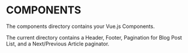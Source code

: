 # COMPONENTS

The components directory contains your Vue.js Components.

The current directory contains a Header, Footer, Pagination for Blog Post List, and a Next/Previous Article paginator.